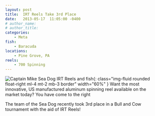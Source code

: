 ```yaml
---
layout: post
title:  IRT Reels Take 3rd Place
date:   2013-05-17  11:05:00 -0400
# author_name: 
# author_title: 
categories: 
    - Meta
fish: 
    - Baracuda
locations:
    - Pine Grove, PA
reels:
    - 700 Spinning
---
```


![Captain Mike Sea Dog IRT Reels and fish](/assets/images/blog--captain-mike-sea-dog.jpg){: class="img-fluid rounded float-right ml-4 mt-2 mb-3 border" width="60%"  }
Want the most innovative, US manufactured aluminum spinning reel available on the market today? You have come to the right 

The team of the Sea Dog recently took 3rd place in a Bull and Cow tournament with the aid of IRT Reels!
